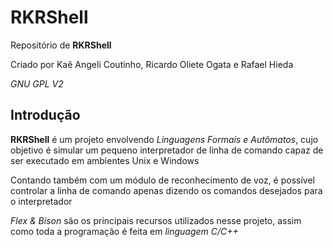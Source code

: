 # RKRShell

Repositório de **RKRShell**

Criado por Kaê Angeli Coutinho, Ricardo Oliete Ogata e Rafael Hieda

_GNU GPL V2_

## Introdução

**RKRShell** é um projeto envolvendo _Linguagens Formais e Autômatos_, cujo objetivo é simular um pequeno interpretador de linha de comando capaz de ser executado em ambientes Unix e Windows

Contando também com um módulo de reconhecimento de voz, é possível controlar a linha de comando apenas dizendo os comandos desejados para o interpretador  

_Flex & Bison_ são os principais recursos utilizados nesse projeto, assim como toda a programação é feita em _linguagem C/C++_